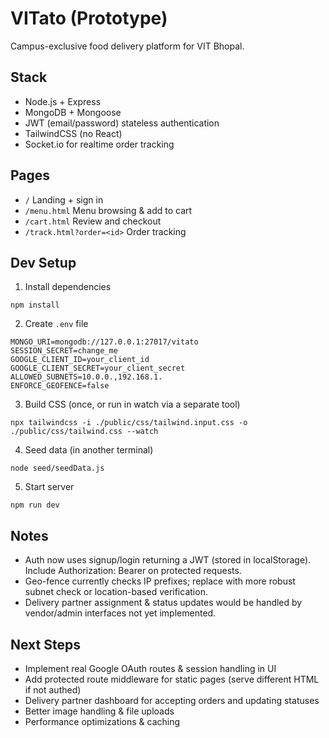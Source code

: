 # VITato (Prototype)

Campus-exclusive food delivery platform for VIT Bhopal.

## Stack
- Node.js + Express
- MongoDB + Mongoose
- JWT (email/password) stateless authentication
- TailwindCSS (no React)
- Socket.io for realtime order tracking

## Pages
- `/` Landing + sign in
- `/menu.html` Menu browsing & add to cart
- `/cart.html` Review and checkout
- `/track.html?order=<id>` Order tracking

## Dev Setup
1. Install dependencies
```
npm install
```
2. Create `.env` file
```
MONGO_URI=mongodb://127.0.0.1:27017/vitato
SESSION_SECRET=change_me
GOOGLE_CLIENT_ID=your_client_id
GOOGLE_CLIENT_SECRET=your_client_secret
ALLOWED_SUBNETS=10.0.0.,192.168.1.
ENFORCE_GEOFENCE=false
```
3. Build CSS (once, or run in watch via a separate tool)
```
npx tailwindcss -i ./public/css/tailwind.input.css -o ./public/css/tailwind.css --watch
```
4. Seed data (in another terminal)
```
node seed/seedData.js
```
5. Start server
```
npm run dev
```

## Notes
- Auth now uses signup/login returning a JWT (stored in localStorage). Include Authorization: Bearer <token> on protected requests.
- Geo-fence currently checks IP prefixes; replace with more robust subnet check or location-based verification.
- Delivery partner assignment & status updates would be handled by vendor/admin interfaces not yet implemented.

## Next Steps
- Implement real Google OAuth routes & session handling in UI
- Add protected route middleware for static pages (serve different HTML if not authed)
- Delivery partner dashboard for accepting orders and updating statuses
- Better image handling & file uploads
- Performance optimizations & caching
